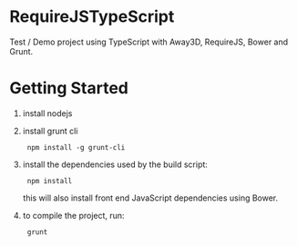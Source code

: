 RequireJSTypeScript
===================

Test / Demo project using TypeScript with Away3D, RequireJS, Bower and Grunt. 


Getting Started
===================

1) install nodejs

2) install grunt cli

        npm install -g grunt-cli
        
3) install the dependencies used by the build script:

        npm install
        
   this will also install front end JavaScript dependencies using Bower. 
   
4) to compile the project, run:

        grunt
